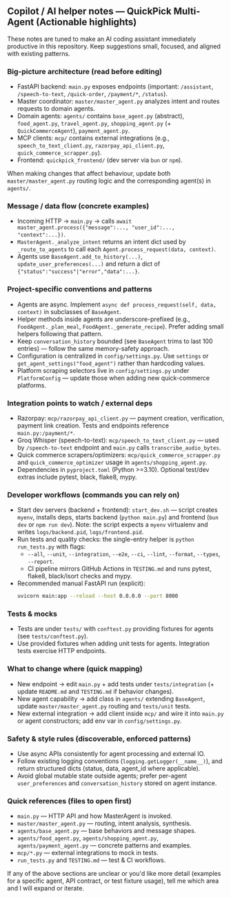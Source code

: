 ## Copilot / AI helper notes — QuickPick Multi-Agent (Actionable highlights)

These notes are tuned to make an AI coding assistant immediately productive in this repository.
Keep suggestions small, focused, and aligned with existing patterns.

### Big-picture architecture (read before editing)
- FastAPI backend: `main.py` exposes endpoints (important: `/assistant`, `/speech-to-text`, `/quick-order`, `/payment/*`, `/status`).
- Master coordinator: `master/master_agent.py` analyzes intent and routes requests to domain agents.
- Domain agents: `agents/` contains `base_agent.py` (abstract), `food_agent.py`, `travel_agent.py`, `shopping_agent.py` (+ `QuickCommerceAgent`), `payment_agent.py`.
- MCP clients: `mcp/` contains external integrations (e.g., `speech_to_text_client.py`, `razorpay_api_client.py`, `quick_commerce_scrapper.py`).
- Frontend: `quickpick_frontend/` (dev server via `bun` or `npm`).

When making changes that affect behaviour, update both `master/master_agent.py` routing logic and the corresponding agent(s) in `agents/`.

### Message / data flow (concrete examples)
- Incoming HTTP -> `main.py` -> calls `await master_agent.process({"message":..., "user_id":..., "context":...})`.
- `MasterAgent._analyze_intent` returns an intent dict used by `_route_to_agents` to call each `Agent.process_request(data, context)`.
- Agents use `BaseAgent.add_to_history(...)`, `update_user_preferences(...)` and return a dict of `{"status":"success"|"error","data":...}`.

### Project-specific conventions and patterns
- Agents are async. Implement `async def process_request(self, data, context)` in subclasses of `BaseAgent`.
- Helper methods inside agents are underscore-prefixed (e.g., `FoodAgent._plan_meal`, `FoodAgent._generate_recipe`). Prefer adding small helpers following that pattern.
- Keep `conversation_history` bounded (see `BaseAgent` trims to last 100 entries) — follow the same memory-safety approach.
- Configuration is centralized in `config/settings.py`. Use `settings` or `get_agent_settings("food_agent")` rather than hardcoding values.
- Platform scraping selectors live in `config/settings.py` under `PlatformConfig` — update those when adding new quick-commerce platforms.

### Integration points to watch / external deps
- Razorpay: `mcp/razorpay_api_client.py` — payment creation, verification, payment link creation. Tests and endpoints reference `main.py:/payment/*`.
- Groq Whisper (speech-to-text): `mcp/speech_to_text_client.py` — used by `/speech-to-text` endpoint and `main.py` calls `transcribe_audio_bytes`.
- Quick commerce scrapers/optimizers: `mcp/quick_commerce_scrapper.py` and `quick_commerce_optimizer` usage in `agents/shopping_agent.py`.
- Dependencies in `pyproject.toml` (Python >=3.10). Optional test/dev extras include pytest, black, flake8, mypy.

### Developer workflows (commands you can rely on)
- Start dev servers (backend + frontend): `start_dev.sh` — script creates `myenv`, installs deps, starts backend (`python main.py`) and frontend (`bun dev` or `npm run dev`). Note: the script expects a `myenv` virtualenv and writes `logs/backend.pid`, `logs/frontend.pid`.
- Run tests and quality checks: the single-entry helper is `python run_tests.py` with flags:
  - `--all`, `--unit`, `--integration`, `--e2e`, `--ci`, `--lint`, `--format`, `--types`, `--report`.
  - CI pipeline mirrors GitHub Actions in `TESTING.md` and runs pytest, flake8, black/isort checks and mypy.
- Recommended manual FastAPI run (explicit):
  ```bash
  uvicorn main:app --reload --host 0.0.0.0 --port 8000
  ```

### Tests & mocks
- Tests are under `tests/` with `conftest.py` providing fixtures for agents (see `tests/conftest.py`).
- Use provided fixtures when adding unit tests for agents. Integration tests exercise HTTP endpoints.

### What to change where (quick mapping)
- New endpoint -> edit `main.py` + add tests under `tests/integration` (+ update `README.md` and `TESTING.md` if behavior changes).
- New agent capability -> add class in `agents/` extending `BaseAgent`, update `master/master_agent.py` routing and `tests/unit` tests.
- New external integration -> add client inside `mcp/` and wire it into `main.py` or agent constructors; add env var in `config/settings.py`.

### Safety & style rules (discoverable, enforced patterns)
- Use async APIs consistently for agent processing and external IO.
- Follow existing logging conventions (`logging.getLogger(__name__)`), and return structured dicts (status, data, agent_id where applicable).
- Avoid global mutable state outside agents; prefer per-agent `user_preferences` and `conversation_history` stored on agent instance.

### Quick references (files to open first)
- `main.py` — HTTP API and how MasterAgent is invoked.
- `master/master_agent.py` — routing, intent analysis, synthesis.
- `agents/base_agent.py` — base behaviors and message shapes.
- `agents/food_agent.py`, `agents/shopping_agent.py`, `agents/payment_agent.py` — concrete patterns and examples.
- `mcp/*.py` — external integrations to mock in tests.
- `run_tests.py` and `TESTING.md` — test & CI workflows.

If any of the above sections are unclear or you'd like more detail (examples for a specific agent, API contract, or test fixture usage), tell me which area and I will expand or iterate.

